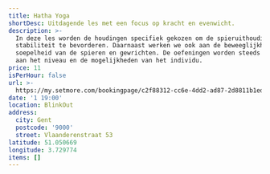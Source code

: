 ```yaml
---
title: Hatha Yoga
shortDesc: Uitdagende les met een focus op kracht en evenwicht.
description: >-
  In deze les worden de houdingen specifiek gekozen om de spieruithouding en de
  stabiliteit te bevorderen. Daarnaast werken we ook aan de beweeglijkheid en
  soepelheid van de spieren en gewrichten. De oefeningen worden steeds aangepast
  aan het niveau en de mogelijkheden van het individu.
price: 11
isPerHour: false
url: >-
  https://my.setmore.com/bookingpage/c2f88312-cc6e-4dd2-ad87-2d8811b1ed3b/bookclass
date: '1 19:00'
location: BlinkOut
address:
  city: Gent
  postcode: '9000'
  street: Vlaanderenstraat 53
latitude: 51.050669
longitude: 3.729774
items: []
---
```


